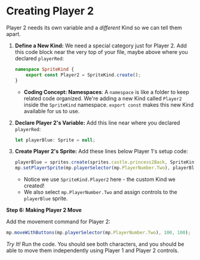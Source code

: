 # Creating Player 2

Player 2 needs its own variable and a *different* Kind so we can tell them apart.

1.  **Define a New Kind:** We need a special category just for Player 2. Add this code block near the very top of your file, maybe above where you declared `playerRed`:

    ```typescript
    namespace SpriteKind {
        export const Player2 = SpriteKind.create();
    }
    ```

    * **Coding Concept: Namespaces**: A `namespace` is like a folder to keep related code organized. We're adding a new Kind called `Player2` inside the `SpriteKind` namespace. `export const` makes this new Kind available for us to use.

2.  **Declare Player 2's Variable:** Add this line near where you declared `playerRed`:

    ```typescript
    let playerBlue: Sprite = null;
    ```

3.  **Create Player 2's Sprite:** Add these lines below Player 1's setup code:

    ```typescript
    playerBlue = sprites.create(sprites.castle.princess2Back, SpriteKind.Player2); // Use the new Kind!
    mp.setPlayerSprite(mp.playerSelector(mp.PlayerNumber.Two), playerBlue);
    ```

    * Notice we use `SpriteKind.Player2` here - the custom Kind we created!
    * We also select `mp.PlayerNumber.Two` and assign controls to the `playerBlue` sprite.

**Step 6: Making Player 2 Move**

Add the movement command for Player 2:

```typescript
mp.moveWithButtons(mp.playerSelector(mp.PlayerNumber.Two), 100, 100);
```

*Try It!* Run the code. You should see both characters, and you should be able to move them independently using Player 1 and Player 2 controls.
